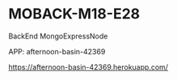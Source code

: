# MOBACK-M18-E28
BackEnd MongoExpressNode

APP:
afternoon-basin-42369

https://afternoon-basin-42369.herokuapp.com/